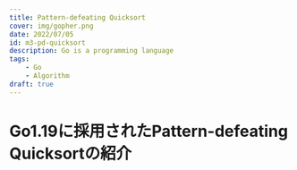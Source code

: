 ```yaml
---
title: Pattern-defeating Quicksort
cover: img/gopher.png
date: 2022/07/05
id: m3-pd-quicksort
description: Go is a programming language
tags:
    - Go
    - Algorithm
draft: true
---
```


# Go1.19に採用されたPattern-defeating Quicksortの紹介

